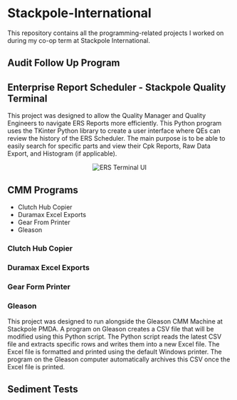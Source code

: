 # Stackpole-International
This repository contains all the programming-related projects I worked on during my co-op term at Stackpole International. 

## Audit Follow Up Program


## Enterprise Report Scheduler - Stackpole Quality Terminal 
This project was designed to allow the Quality Manager and Quality Engineers to navigate ERS Reports more efficiently. This Python program uses the TKinter Python library to create a user interface where QEs can review the history of the ERS Scheduler. The main purpose is to be able to easily search for specific parts and view their Cpk Reports, Raw Data Export, and Histogram (if applicable). 

<p align="center">
  <img src ="https://user-images.githubusercontent.com/94186009/213518166-5ea449bc-cd0b-4207-885a-7dcccb6dcb7f.png" alt="ERS Terminal UI"/>
</p>

## CMM Programs
- Clutch Hub Copier
- Duramax Excel Exports
- Gear From Printer
- Gleason

### Clutch Hub Copier

### Duramax Excel Exports

### Gear Form Printer

### Gleason
This project was designed to run alongside the Gleason CMM Machine at Stackpole PMDA. A program on Gleason creates a CSV file that will be modified using this Python script. The Python script reads the latest CSV file and extracts specific rows and writes them into a new Excel file. The Excel file is formatted and printed using the default Windows printer. The program on the Gleason computer automatically archives this CSV once the Excel file is printed. 

## Sediment Tests

